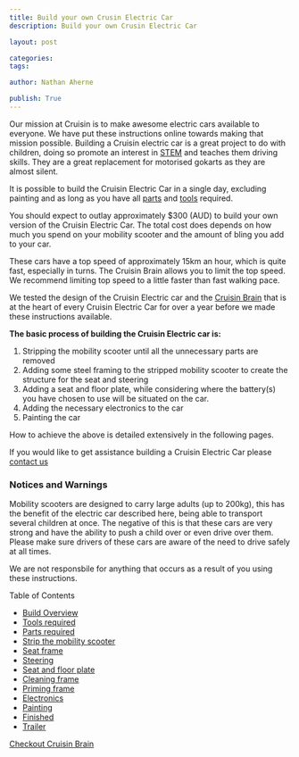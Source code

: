 ```yaml
---
title: Build your own Crusin Electric Car
description: Build your own Crusin Electric Car

layout: post

categories:
tags:

author: Nathan Aherne

publish: True
---
```


Our mission at Cruisin is to make awesome electric cars available to everyone. We have put these instructions online towards making that mission possible. Building a Cruisin electric car is a great project to do with children, doing so promote an interest in [STEM](https://en.wikipedia.org/wiki/Science,_technology,_engineering,_and_mathematics) and teaches them driving skills. They are a great replacement for motorised gokarts as they are almost silent.

It is possible to build the Cruisin Electric Car in a single day, excluding painting and as long as you have all [parts](parts-required/index.md) and [tools](tools-required/index.md) required.

You should expect to outlay approximately $300 (AUD) to build your own version of the Cruisin Electric Car. The total cost does depends on how much you spend on your mobility scooter and the amount of bling you add to your car.

These cars have a top speed of approximately 15km an hour, which is quite fast, especially in turns. The Cruisin Brain allows you to limit the top speed. We recommend limiting top speed to a little faster than fast walking pace.

We tested the design of the Cruisin Electric car and the [Cruisin Brain](/cruisin-brain/index.md) that is at the heart of every Cruisin Electric Car for over a year before we made these instructions available.


**The basic process of building the Cruisin Electric car is:**

1. Stripping the mobility scooter until all the unnecessary parts are removed
2. Adding some steel framing to the stripped mobility scooter to create the structure for the seat and steering
3. Adding a seat and floor plate, while considering where the battery(s) you have chosen to use will be situated on the car.
4. Adding the necessary electronics to the car
5. Painting the car

How to achieve the above is detailed extensively in the following pages.

If you would like to get assistance building a Cruisin Electric Car please [contact us](/contact/index.md)

### Notices and Warnings

Mobility scooters are designed to carry large adults (up to 200kg), this has the benefit of the electric car described here, being able to transport several children at once. The negative of this is that these cars are very strong and have the ability to push a child over or even drive over them. Please make sure drivers of these cars are aware of the need to drive safely at all times.

We are not responsbile for anything that occurs as a result of you using these instructions.

Table of Contents

- [Build Overview](/build-overview/index.md)
- [Tools required](/tools-required/index.md)
- [Parts required](/parts-required/index.md)
- [Strip the mobility scooter](/strip-mobility-scooter/index.md)
- [Seat frame](/seat-frame/index.md)
- [Steering](/steering/index.md)
- [Seat and floor plate](/seat-floor/index.md)
- [Cleaning frame](/cleanup-frame/index.md)
- [Priming frame](/priming-frame/index.md)
- [Electronics](electronics/index.md)
- [Painting](/painting-the-car/index.md)
- [Finished](/finished/index.md)
- [Trailer](/trailer/index.md)

[Checkout Cruisin Brain](/cruisin-brain/index.md)